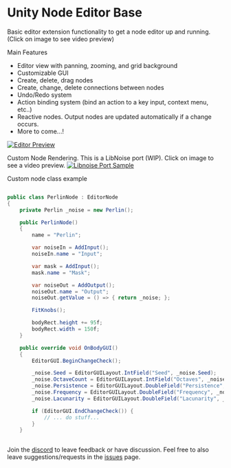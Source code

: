 # Unity Node Editor Base

Basic editor extension functionality to get a node editor up and running. (Click on image to see video preview)

Main Features
* Editor view with panning, zooming, and grid background
* Customizable GUI
* Create, delete, drag nodes
* Create, change, delete connections between nodes
* Undo/Redo system
* Action binding system (bind an action to a key input, context menu, etc..)
* Reactive nodes. Output nodes are updated automatically if a change occurs.
* More to come...!

[![Editor Preview](http://i.imgur.com/Xe87a3R.png)](https://www.youtube.com/watch?v=Ei93d362uYE)


Custom Node Rendering. This is a LibNoise port (WIP). Click on image to see a video preview.
[![Libnoise Port Sample](http://i.imgur.com/HyVRkHV.png)](https://twitter.com/Unit_978/status/897544106670383104)

Custom node class example

```csharp

public class PerlinNode : EditorNode
{
    private Perlin _noise = new Perlin();

    public PerlinNode()
    {
        name = "Perlin";

        var noiseIn = AddInput();
        noiseIn.name = "Input";

        var mask = AddInput();
        mask.name = "Mask";

        var noiseOut = AddOutput();
        noiseOut.name = "Output";
        noiseOut.getValue = () => { return _noise; };

        FitKnobs();

        bodyRect.height += 95f;
        bodyRect.width = 150f;
    }

    public override void OnBodyGUI()
    {
        EditorGUI.BeginChangeCheck();

        _noise.Seed = EditorGUILayout.IntField("Seed", _noise.Seed);
        _noise.OctaveCount = EditorGUILayout.IntField("Octaves", _noise.OctaveCount);
        _noise.Persistence = EditorGUILayout.DoubleField("Persistence", _noise.Persistence);
        _noise.Frequency = EditorGUILayout.DoubleField("Frequency", _noise.Frequency);
        _noise.Lacunarity = EditorGUILayout.DoubleField("Lacunarity", _noise.Lacunarity);

        if (EditorGUI.EndChangeCheck()) {
            // ... do stuff...
        }
    }
    
```
Join the [discord](https://discord.gg/ph2p7qC) to leave feedback or have discussion.
Feel free to also leave suggestions/requests in the [issues](https://github.com/Unit978/UnityNodeEditorBase/issues) page.
